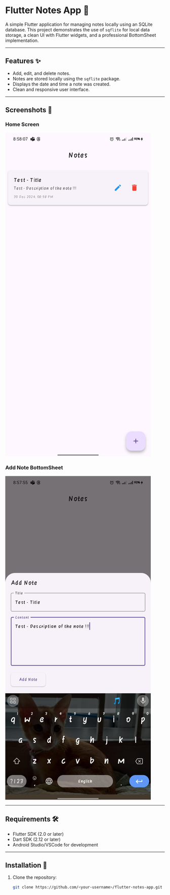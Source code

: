 # Flutter Notes App 📒

A simple Flutter application for managing notes locally using an SQLite database. This project demonstrates the use of `sqflite` for local data storage, a clean UI with Flutter widgets, and a professional BottomSheet implementation.

---

## Features ✨
- Add, edit, and delete notes.
- Notes are stored locally using the `sqflite` package.
- Displays the date and time a note was created.
- Clean and responsive user interface.

---

## Screenshots 📸

### Home Screen
![Home Screen](lib/assets/screenshots/all_notes.jpeg)

### Add Note BottomSheet
![Add Note](lib/assets/screenshots/add_note.jpeg)


---

## Requirements 🛠
- Flutter SDK (2.0 or later)
- Dart SDK (2.12 or later)
- Android Studio/VSCode for development

---

## Installation 🚀

1. Clone the repository:
   ```bash
   git clone https://github.com/<your-username>/flutter-notes-app.git



